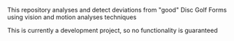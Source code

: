 This repository analyses and detect deviations from "good" Disc Golf Forms using vision and motion analyses techniques

This is currently a development project, so no functionality is guaranteed
